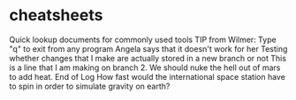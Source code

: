 # cheatsheets
Quick lookup documents for commonly used tools
TIP from Wilmer: Type "q" to exit from any program
Angela says that it doesn't work for her
Testing whether changes that I make are actually stored in a new branch or not
This is a line that I am making on branch 2. We should nuke the hell out of mars to add heat. 
End of Log
How fast would the international space station have to spin in order to simulate gravity on earth? 
